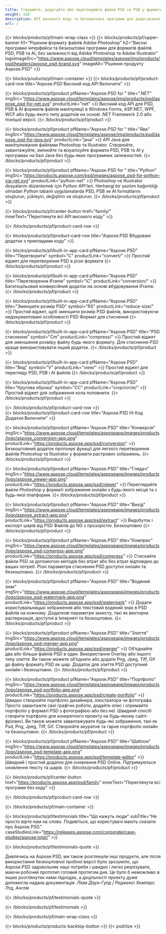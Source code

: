 ```yaml
---
title: Створюйте, редагуйте або перетворюйте файли PSD та PSB у формати PDF та зображень
weight: 310
description: API високого коду та безкоштовні програми для редагування файлів Photoshop. Можливість оновлення властивостей шару, додавання водяних знаків, повороту, масштабу, фліп, кадрування, розмивання, перетворення растру.
url: /
---
```


{{< blocks/products/pf/main-wrap-class >}}
{{< blocks/products/pf/upper-banner h1="Рішення формату файлів Adobe Photoshop" h2="Високі програмні інтерфейси та безкоштовні програми для форматів файлів PSD, PSB та AI, без залежності від Adobe Photoshop та Adobe Illustrator" logoImageSrc="https://www.aspose.cloud/templates/aspose/img/products/psd/headers/aspose_psd-brand.svg" imageAlt="Рішення продукту Aspose.PSD" >}}

{{< blocks/products/pf/main-container >}}
{{< blocks/products/pf/product-card-row title="Aspose.PSD Високий код API Включити" >}}

{{< blocks/products/pf/product pfName="Aspose.PSD for " title=".NET" imgSrc="https://www.aspose.cloud/templates/aspose/img/products/psd/aspose_psd-for-net.svg" productLink="net" >}}
Високий код API для PSD, PSB & AI форматів файлів маніпуляції в Windows Forms, ASP.NET, WPF, WCF або будь-якого типу додатків на основі .NET Framework 2.0 або пізнішої версії.
{{< /blocks/products/pf/product >}}

{{< blocks/products/pf/product pfName="Aspose.PSD for " title="Ява" imgSrc="https://www.aspose.cloud/templates/aspose/img/products/psd/aspose_psd-for-java.svg" productLink="java" >}}
API Java для маніпулювання файлами Photoshop та Illustrator. Створюйте, завантажуйте, змінюйте та візуалізуйте формати PSD, PSB та AI у програмах на базі Java без будь-яких програмних залежностей.
{{< /blocks/products/pf/product >}}

{{< blocks/products/pf/product pfName="Aspose.PSD for " title="Python" imgSrc="https://products.aspose.com/psd/images/aspose_psd-for-python-via-net.svg" productLink="python-net" >}}
Photoshop ve Illustrator dosyalarını düzenlemek için Python API'leri. Herhangi bir yazılım bağımlılığı olmadan Python tabanlı uygulamalarda PSD, PSB ve AI formatlarını oluşturun, yükleyin, değiştirin ve oluşturun.
{{< /blocks/products/pf/product >}}

{{< blocks/products/pf/center-button href="family/" innerText="Переглянути всі API високого коду" >}}

{{< /blocks/products/pf/product-card-row >}}

{{< blocks/products/pf/product-card-row title="Aspose.PSD Вбудовані додатки з прикладами коду" >}}

{{< blocks/products/pf/built-in-app-card pfName="Aspose.PSD" title="Перетворити" symbol="C" productLink="convert/" >}}
Простий віджет для перетворення PSD в різні формати
{{< /blocks/products/pf/product >}}

{{< blocks/products/pf/built-in-app-card pfName="Aspose.PSD" title="Перетворення iFrame" symbol="iC" productLink="conversion/" >}}
Багатоцільовий конверсійний додаток на основі вбудовування iFrame.
{{< /blocks/products/pf/product >}}

{{< blocks/products/pf/built-in-app-card pfName="Aspose.PSD" title="Зменшити розмір PSD" symbol="RS" productLink="reduce-size/" >}}
Простий віджет, щоб зменшити розмір PSD файлів, використовуючи недокументовані особливості PSD Формат для стиснення
{{< /blocks/products/pf/product >}}

{{< blocks/products/pf/built-in-app-card pfName="Aspose.PSD" title="PSD стиснення" symbol="Cm" productLink="compress/" >}}
Простий віджет для зменшення розміру файлу будь-якого формату. Для стиснення PSD краще використовувати інший додаток.
{{< /blocks/products/pf/product >}}

{{< blocks/products/pf/built-in-app-card pfName="Aspose.PSD" title="Вид" symbol="V" productLink="view/" >}}
Простий віджет для перегляду PSD, PSB і AI файлів
{{< /blocks/products/pf/product >}}

{{< blocks/products/pf/built-in-app-card pfName="Aspose.PSD" title="Кругова обрізка" symbol="CC" productLink="crop/circle/" >}}
Простий віджет для зображення кола поповнити.
{{< /blocks/products/pf/product >}}
									
{{< /blocks/products/pf/product-card-row >}}										   
{{< blocks/products/pf/product-card-row title="Aspose.PSD Ні Код Додатки Включити" >}}

{{< blocks/products/pf/product pfName="Aspose.PSD" title="Конверсія" imgSrc="https://www.aspose.cloud/templates/asposeapp/images/products/logo/aspose_conversion-app.png" productLink="https://products.aspose.app/psd/conversion" >}}
Безкоштовний додаток пропонує функції для легкого перетворення файлів Photoshop та Illustrator у формати растрових зображень.
{{< /blocks/products/pf/product >}}

{{< blocks/products/pf/product pfName="Aspose.PSD" title="Глядач" imgSrc="https://www.aspose.cloud/templates/asposeapp/images/products/logo/aspose_viewer-app.png" productLink="https://products.aspose.app/psd/viewer" >}}
Переглядайте файли Photoshop у форматі зображення онлайн з будь-якого місця та з будь-якої платформи.
{{< /blocks/products/pf/product >}}

{{< blocks/products/pf/product pfName="Aspose.PSD" title="Вихід" imgSrc="https://www.aspose.cloud/templates/asposeapp/images/products/logo/aspose_extract-app.png" productLink="https://products.aspose.app/psd/extract" >}}
Видобуток і експорт шарів від PSD Файлів до NG з прозорістю. Безкоштовно
{{< /blocks/products/pf/product >}}

{{< blocks/products/pf/product pfName="Aspose.PSD" title="Компрес" imgSrc="https://www.aspose.cloud/templates/asposeapp/images/products/logo/aspose_psd-compress-app.png" productLink="https://products.aspose.app/psd/compress" >}}
Стискайте файли PSD за допомогою методів без втрат або без втрат відповідно до ваших потреб. Різні параметри стиснення PSD доступні онлайн та безкоштовно.
{{< /blocks/products/pf/product >}}

{{< blocks/products/pf/product pfName="Aspose.PSD" title="Водяний знак" imgSrc="https://www.aspose.cloud/templates/asposeapp/images/products/logo/aspose_psd-watermark-app.png" productLink="https://products.aspose.app/psd/watermark" >}}
Додати користувальницькі зображення або текстовий водяний знак в PSD файлів на кожному. Додаткові параметри захисту, такі як векторна растеризація, доступні в Інтернеті та безкоштовно.
{{< /blocks/products/pf/product >}}

{{< blocks/products/pf/product pfName="Aspose.PSD" title="Злиття" imgSrc="https://www.aspose.cloud/templates/asposeapp/images/products/logo/aspose_psd-merger-app.png" productLink="https://products.aspose.app/psd/merger" >}}
Об’єднайте два або більше файлів PSD в один. Використання Overlay або іншого типу злиття. Ви також можете об’єднати або додати Png, Jpeg, Tiff, Gif до файлу формату PSD як шар. Додаток для злиття PSD доступний онлайн і безкоштовно.
{{< /blocks/products/pf/product >}}

{{< blocks/products/pf/product pfName="Aspose.PSD" title="Портфоліо" imgSrc="https://www.aspose.cloud/templates/asposeapp/images/products/logo/aspose_psd-portfolio-app.png" productLink="https://products.aspose.app/psd/create-portfolio" >}}
Швидко створюйте портфоліо дизайнера, ілюстратора чи фотографа. Просто завантажте свої графічні роботи, додайте опис і отримайте портфоліо у форматі PSD з фотографією або без неї. Швидкий спосіб створити портфоліо для конкретного проекту на будь-якому сайті-фрілансі. Ви також можете завантажувати будь-які зображення, такі як Psd, Png, Jpeg, Tiff, Gif. Створюйте акуратне та гарне портфоліо онлайн та безкоштовно.
{{< /blocks/products/pf/product >}}

{{< blocks/products/pf/product pfName="Aspose.PSD" title="Шаблон" imgSrc="https://www.aspose.cloud/templates/asposeapp/images/products/logo/aspose_psd-template-app.png" productLink="https://products.aspose.app/psd/template-editor" >}}
Швидкий і простий додаток для оновлення PSD Online. Підтримуються оновлення тексту та шарів.
{{< /blocks/products/pf/product >}}

{{< blocks/products/pf/center-button href="https://products.aspose.app/psd/family" innerText="Переглянути всі програми без коду" >}}

{{< /blocks/products/pf/product-card-row >}}

{{< /blocks/products/pf/main-container >}}

{{< blocks/products/pf/testimonials title="Що кажуть люди" subTitle="Не просто вірте нам на слово. Подивіться, що користувачі мають сказати про Aspose.PSD." caseStudiesLink="https://releases.aspose.com/corporate/case-studies/aspose.total/" >}}

{{< blocks/products/pf/testimonials-quote >}}
<p class="first">
 Дивлячись на Aspose.PSD, ми також розглянули інші продукти, але після використання безкоштовної пробної версії було зрозуміло, що Aspose.PSD задовольняє наші потреби і швидко і легко реалізувати, маючи робочий прототип готовий протягом дня. Це було б неможливо в інших розглянутих нами підходах, а доцільності проекту дуже допомогла надана документація.
 <em>
  Ліам Даун-Гулд | Редженсі Хемперс Лтд, Англія
 </em>
</p>

{{< /blocks/products/pf/testimonials-quote >}}

{{< /blocks/products/pf/testimonials >}}

{{< /blocks/products/pf/main-wrap-class >}}

{{< blocks/products/products-backtop-button >}}
{{< psd/tize >}}
